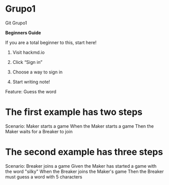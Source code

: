 # Grupo1
Git Grupo1

**Beginners Guide**

 If you are a total beginner to this, start here!



1. Visit hackmd.io

 2. Click “Sign in”

 3. Choose a way to sign in

 4. Start writing note!

Feature: Guess the word

  # The first example has two steps
  Scenario: Maker starts a game
    When the Maker starts a game
    Then the Maker waits for a Breaker to join

  # The second example has three steps
  Scenario: Breaker joins a game
    Given the Maker has started a game with the word "silky"
    When the Breaker joins the Maker's game
    Then the Breaker must guess a word with 5 characters